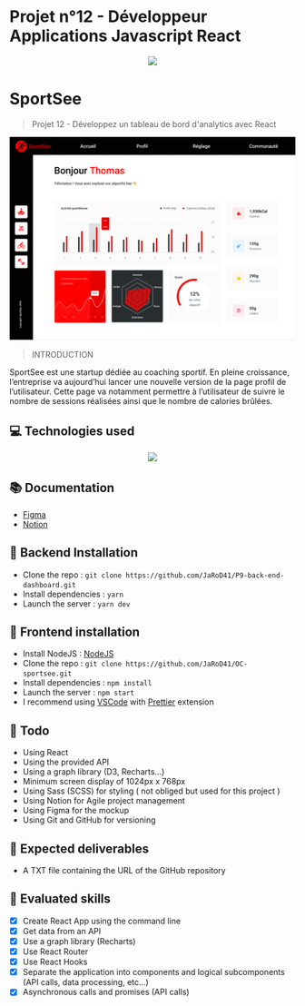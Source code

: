 # Projet n°12 - Développeur Applications Javascript React

<p align="center">
  <img src="https://user.oc-static.com/upload/2020/08/18/15977560509272_logo%20%285%29.png">
</p>

# SportSee

> Projet 12 - Développez un tableau de bord d'analytics avec React

<p align="center">
  <img src="https://github.com/JaRoD41/OC-sportsee/blob/main/Sportsee.png?raw=true">
</p>

> INTRODUCTION

SportSee est une startup dédiée au coaching sportif. En pleine croissance, l’entreprise va aujourd’hui lancer une nouvelle version de la page profil de l’utilisateur. Cette page va notamment permettre à l’utilisateur de suivre le nombre de sessions réalisées ainsi que le nombre de calories brûlées.

## 💻 Technologies used

<p align="center">
  <a href="https://skillicons.dev">
    <img src="https://skillicons.dev/icons?i=sass,react,figma,d3,github,html,js,nodejs,postman,docker,vercel,vscode" />
  </a>
</p>

## 📚 Documentation

- [Figma](https://www.figma.com/file/BMomGVZqLZb811mDMShpLu/UI-design-Sportify-FR?node-id=0%3A1&mode=dev)
- [Notion](https://openclassrooms.notion.site/Tableau-de-bord-SportSee-6686aa4b5f44417881a4884c9af5669e)

## 🚀 Backend Installation

- Clone the repo : `git clone https://github.com/JaRoD41/P9-back-end-dashboard.git`
- Install dependencies : `yarn`
- Launch the server : `yarn dev`

## 🚀 Frontend installation

- Install NodeJS : [NodeJS](https://nodejs.org/en/)
- Clone the repo : `git clone https://github.com/JaRoD41/OC-sportsee.git`
- Install dependencies : `npm install`
- Launch the server : `npm start`
- I recommend using [VSCode](https://code.visualstudio.com/) with [Prettier](https://marketplace.visualstudio.com/items?itemName=esbenp.prettier-vscode) extension

## 📝 Todo

- Using React
- Using the provided API
- Using a graph library (D3, Recharts...)
- Minimum screen display of 1024px x 768px
- Using Sass (SCSS) for styling ( not obliged but used for this project )
- Using Notion for Agile project management
- Using Figma for the mockup
- Using Git and GitHub for versioning

## 📝 Expected deliverables

- A TXT file containing the URL of the GitHub repository 

## 📝 Evaluated skills

- [x] Create React App using the command line
- [x] Get data from an API
- [x] Use a graph library (Recharts)
- [x] Use React Router
- [x] Use React Hooks
- [x] Separate the application into components and logical subcomponents (API calls, data processing, etc...)
- [x] Asynchronous calls and promises (API calls) 
